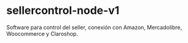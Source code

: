 # sellercontrol-node-v1
Software para control del seller, conexión con Amazon, Mercadolibre, Woocommerce y Claroshop.
